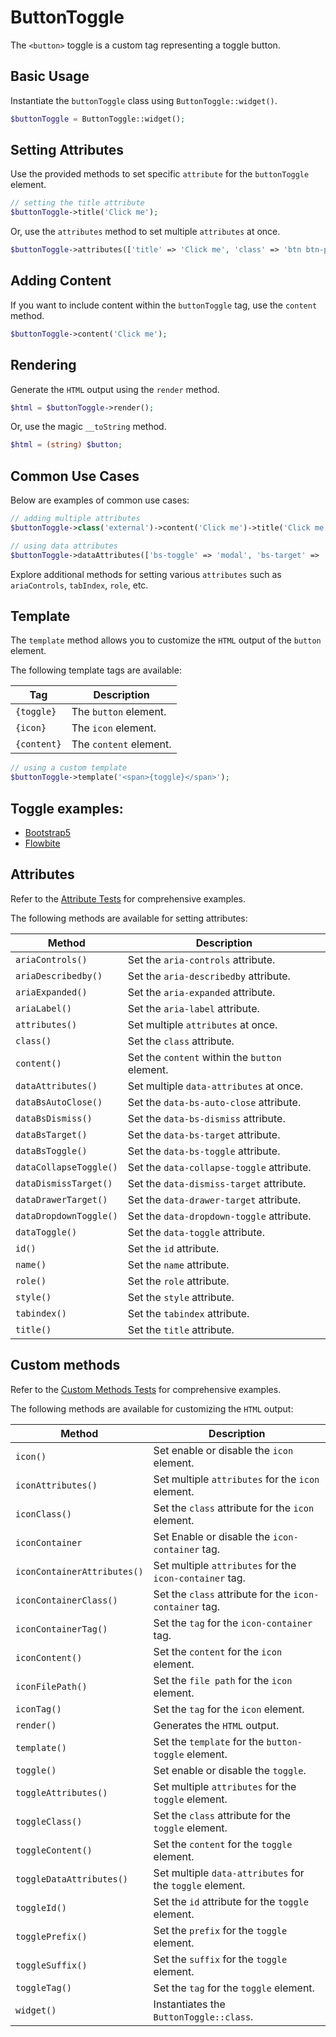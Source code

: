 # ButtonToggle

The `<button>` toggle is a custom tag representing a toggle button.

## Basic Usage

Instantiate the `buttonToggle` class using `ButtonToggle::widget()`.

```php
$buttonToggle = ButtonToggle::widget();
```

## Setting Attributes

Use the provided methods to set specific `attribute` for the `buttonToggle` element.

```php
// setting the title attribute
$buttonToggle->title('Click me');
```

Or, use the `attributes` method to set multiple `attributes` at once.

```php
$buttonToggle->attributes(['title' => 'Click me', 'class' => 'btn btn-primary']);
```

## Adding Content

If you want to include content within the `buttonToggle` tag, use the `content` method.

```php
$buttonToggle->content('Click me');
```

## Rendering

Generate the `HTML` output using the `render` method.

```php
$html = $buttonToggle->render();
```

Or, use the magic `__toString` method.

```php
$html = (string) $button;
```

## Common Use Cases

Below are examples of common use cases:

```php
// adding multiple attributes
$buttonToggle->class('external')->content('Click me')->title('Click me');

// using data attributes
$buttonToggle->dataAttributes(['bs-toggle' => 'modal', 'bs-target' => '#exampleModal', 'analytics' => 'trackClick']);
```

Explore additional methods for setting various `attributes` such as `ariaControls`, `tabIndex`, `role`, etc.

## Template

The `template` method allows you to customize the `HTML` output of the `button` element.

The following template tags are available:

| Tag        | Description             |
| ---------- | ----------------------- |
| `{toggle}` | The `button` element.   |
| `{icon}`   | The `icon` element.     |
| `{content}`| The `content` element.  |

```php
// using a custom template
$buttonToggle->template('<span>{toggle}</span>');
```

## Toggle examples:

- [Bootstrap5](https://github.com/php-forge/html/blob/main/tests/ButtonToggle/BootstrapTest.php)
- [Flowbite](https://github.com/php-forge/html/blob/main/tests/ButtonToggle/FlowbiteTest.php)

## Attributes

Refer to the [Attribute Tests](https://github.com/php-forge/html/blob/main/tests/ButtonToggle/AttributeTest.php) for
comprehensive examples.

The following methods are available for setting attributes:

| Method                | Description                                                                                  |
| --------------------- | -------------------------------------------------------------------------------------------- |
| `ariaControls()`      | Set the `aria-controls` attribute.                                                           |
| `ariaDescribedby()`   | Set the `aria-describedby` attribute.                                                        |
| `ariaExpanded()`      | Set the `aria-expanded` attribute.                                                           |
| `ariaLabel()`         | Set the `aria-label` attribute.                                                              |
| `attributes()`        | Set multiple `attributes` at once.                                                           |
| `class()`             | Set the `class` attribute.                                                                   |
| `content()`           | Set the `content` within the `button` element.                                               |
| `dataAttributes()`    | Set multiple `data-attributes` at once.                                                      |
| `dataBsAutoClose()`   | Set the `data-bs-auto-close` attribute.                                                      |
| `dataBsDismiss()`     | Set the `data-bs-dismiss` attribute.                                                         |
| `dataBsTarget()`      | Set the `data-bs-target` attribute.                                                          |
| `dataBsToggle()`      | Set the `data-bs-toggle` attribute.                                                          |
| `dataCollapseToggle()`| Set the `data-collapse-toggle` attribute.                                                    |
| `dataDismissTarget()` | Set the `data-dismiss-target` attribute.                                                     |
| `dataDrawerTarget()`  | Set the `data-drawer-target` attribute.                                                      |
| `dataDropdownToggle()`| Set the `data-dropdown-toggle` attribute.                                                    |
| `dataToggle()`        | Set the `data-toggle` attribute.                                                             |
| `id()`                | Set the `id` attribute.                                                                      |
| `name()`              | Set the `name` attribute.                                                                    |
| `role()`              | Set the `role` attribute.                                                                    |
| `style()`             | Set the `style` attribute.                                                                   |
| `tabindex()`          | Set the `tabindex` attribute.                                                                |
| `title()`             | Set the `title` attribute.                                                                   |

## Custom methods

Refer to the [Custom Methods Tests](https://github.com/php-forge/html/blob/main/tests/Body/CustomMethodTest.php) for
comprehensive examples.

The following methods are available for customizing the `HTML` output:

| Method                       | Description                                                                           |
| ---------------------------- | ------------------------------------------------------------------------------------- |
| `icon()`                     | Set enable or disable the `icon` element.                                             |
| `iconAttributes()`           | Set multiple `attributes` for the `icon` element.                                     |
| `iconClass()`                | Set the `class` attribute for the `icon` element.                                     |
| `iconContainer`              | Set Enable or disable the `icon-container` tag.                                       |
| `iconContainerAttributes()`  | Set multiple `attributes` for the `icon-container` tag.                               |
| `iconContainerClass()`       | Set the `class` attribute for the `icon-container` tag.                               |
| `iconContainerTag()`         | Set the `tag` for the `icon-container` tag.                                           |
| `iconContent()`              | Set the `content` for the `icon` element.                                             |
| `iconFilePath()`             | Set the `file path` for the `icon` element.                                           |
| `iconTag()`                  | Set the `tag` for the `icon` element.                                                 |
| `render()`                   | Generates the `HTML` output.                                                          |
| `template()`                 | Set the `template` for the `button-toggle` element.                                   |
| `toggle()`                   | Set enable or disable the `toggle`.                                                   |
| `toggleAttributes()`         | Set multiple `attributes` for the `toggle` element.                                   |
| `toggleClass()`              | Set the `class` attribute for the `toggle` element.                                   |
| `toggleContent()`            | Set the `content` for the `toggle` element.                                           |
| `toggleDataAttributes()`     | Set multiple `data-attributes` for the `toggle` element.                              |
| `toggleId()`                 | Set the `id` attribute for the `toggle` element.                                      |
| `togglePrefix()`             | Set the `prefix` for the `toggle` element.                                            |
| `toggleSuffix()`             | Set the `suffix` for the `toggle` element.                                            |
| `toggleTag()`                | Set the `tag` for the `toggle` element.                                               |
| `widget()`                   | Instantiates the `ButtonToggle::class`.                                               |
